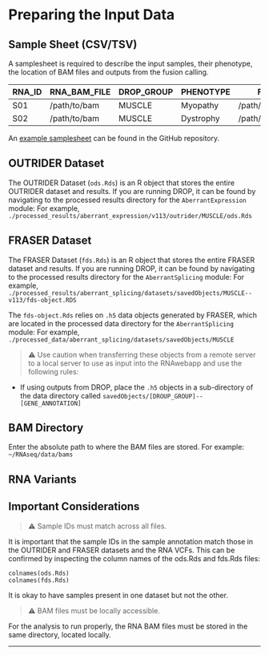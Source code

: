 # Preparing the Input Data

## Sample Sheet (CSV/TSV)

A samplesheet is required to describe the input samples, their phenotype, the location of BAM files and outputs from the fusion calling.

| RNA_ID | RNA_BAM_FILE | DROP_GROUP | PHENOTYPE | FUSIONS              |
|--------|--------------|------------|-----------|----------------------|
| S01    | /path/to/bam | MUSCLE     | Myopathy  | /path/to/fusions.tsv |
| S02    | /path/to/bam | MUSCLE     | Dystrophy | /path/to/fusions.tsv |

An [example samplesheet]() can be found in the GitHub repository.

## OUTRIDER Dataset

The OUTRIDER Dataset (`ods.Rds`) is an R object that stores the entire OUTRIDER dataset and results.
If you are running DROP, it can be found by navigating to the processed results directory for the `AberrantExpression` module:
For example, `./processed_results/aberrant_expression/v113/outrider/MUSCLE/ods.Rds`

## FRASER Dataset

The FRASER Dataset (`fds.Rds`) is an R object that stores the entire FRASER dataset and results.
If you are running DROP, it can be found by navigating to the processed results directory for the `AberrantSplicing` module:
For example, `./processed_results/aberrant_splicing/datasets/savedObjects/MUSCLE--v113/fds-object.RDS`

The `fds-object.Rds` relies on `.h5` data objects generated by FRASER, which are located in the processed data directory for the `AberrantSplicing` module:
For example, `./processed_data/aberrant_splicing/datasets/savedObjects/MUSCLE`

> ⚠ Use caution when transferring these objects from a remote server to a local server to use as input into the RNAwebapp and use the following rules:

- If using outputs from DROP, place the `.h5` objects in a sub-directory of the data directory called `savedObjects/[DROUP_GROUP]--[GENE_ANNOTATION]`
## BAM Directory

Enter the absolute path to where the BAM files are stored. 
For example: `~/RNAseq/data/bams`

## RNA Variants

## Important Considerations

> ⚠️ Sample IDs must match across all files.

It is important that the sample IDs in the sample annotation match those in the OUTRIDER and FRASER datasets and the RNA VCFs.
This can be confirmed by inspecting the column names of the ods.Rds and fds.Rds files:
```
colnames(ods.Rds)
colnames(fds.Rds)
```
It is okay to have samples present in one dataset but not the other. 

> ⚠ BAM files must be locally accessible.

For the analysis to run properly, the RNA BAM files must be stored in the same directory, located locally.

---
